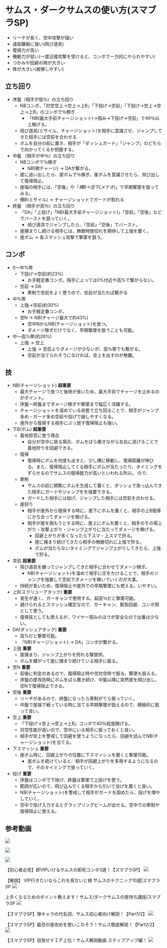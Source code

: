 # サムス・ダークサムスの使い方(スマブラSP)

- リーチが長く、空中攻撃が強い
- 遠距離戦に強い(飛び道具)
- 復帰力が高い
- 機動力が低い(一度近接攻撃を受けると、コンボで一方的にやられやすい)
- つかみや回避の隙が大きい
- 体が大きい(被弾しやすい)

## 立ち回り


- 序盤（相手が低％）の立ち回り
    - NBコンボ、「対空空上→空上→上B」「下投げ→空前」「下投げ→空上→空上→上B」のコンボで％稼ぎ
        - 「NB(最大手前チャージショット)→掴み→下投げ→空前」で40％以上稼げる。
    - 飛び道具(ミサイル、チャージショット)を相手に意識させ、ジャンプしてきた相手には空前を合わせる
    - ボムを自分の前に置き、相手が「ダッシュガード」「ジャンプ」のどちらで向かってくるか把握する。
- 中盤 （相手が中％）の立ち回り
    - NBコンボで％稼ぎ
        - NB(微チャージ) → DAが繋がる。
    - 崖に追い出したら、崖ボムで％稼ぎ。崖ボムを意識させたら、飛び出して復帰阻止。
    - 崖端の相手には、「空後」や「*横B→空下(メテオ)*」で早期撃墜を狙ってみる。
    - 横B(ミサイル) → チャージショットでガードが割れる
- 終盤 （相手が高％）の立ち回り
    - 「DA」「上投げ」「NB(最大手前チャージショット)」「空前」「空後」などでバーストを狙っていく。
        - 飛び道具でジャンプしたら、「空前」「空後」でバースト。
    - 崖捕まりし続ける相手には、無敵時間切れを期待して上強を置く。
    - 崖ボム → 各スマッシュ攻撃で撃墜を狙う。

## コンボ

- 0〜中%帯
	- 下投げ→空前(約23%)
		- お手軽定番コンボ。相手によっては0%付近や高%で繋がらない。
	- 空前 → DA 
		- 牽制で空前をよく使うので、空前が当たれば繋がる
- 中%帯
	- 上強→空前(約30%)
        - お手軽定番コンボ。
    - 空N → NB(チャージ最大で約43%)
        - 空中NからNB(チャージショット)を放つ。
        - ダメージ稼ぎだけでなく、早期撃墜を狙うことも可能。
- 中〜高%帯(約26%)
    - 上強 → 空上
        - 上強 → 空前よりダメージが少ないが、高%帯でも繋がる。
        - 空前が当てられそうになければ、空上を出すのが無難。


## 技

- NB(チャージショット) **超重要**
    - 最大チャージで放つと後隙が長いため、最大手前でチャージを止めるのがポイント。
    - 序盤〜終盤までダメージ稼ぎや撃墜まで幅広く活躍する。
    - チャージショットを溜めている状態で立ち回ることで、相手がジャンプ多め・ガード多め空前や投げで崩しやすくなる。
    - 崖外から復帰する相手にぶっ放す復帰阻止も強い。
- 下B(ボム) **超重要**
    - 着地拒否に使う場合
        - 自分が空中に居る場合、ボムをばら撒きながら左右に逃げることで着地狩りを回避できる。
    - 復帰
        - 復帰時にボムを何度も出すと、少し横に移動し、復帰距離が伸びる。また、復帰阻止してくる相手にボムが当たったり、タイミングをずらせるのでサムスの復帰能力が高いといわれる所以。
        ので、
    - 牽制
        - サムスの前に頻繁にボムを生成して置くと、ダッシュで突っ込んできた相手にガードやジャンプをを強要できる。
        - ガードした相手には投げ、ジャンプした相手には空前を合わせる。
    - 崖狩り
        - 相手が崖外から復帰する時に、崖下にボムを置くと、相手の上B復帰にかち合ってダメージを稼げる。
        - 相手が崖を掴もうとする時に、崖上にボムを置くと、相手のその場上がり・攻撃上がり・ジャンプ上がりに当たってダメージを稼げる。
            - 回避上がりが多くなったら下スマ・上スマで狩る。
            - 崖に捕まり続けてきたら相手の無敵切れに上強で狩る。
            - ボムが当たらないタイミングでジャンプ上がりしてきたら、上強で狩る。
- 空前 **超重要**
    - 飛び道具を嫌ってジャンプしてきた相手に合わせてダメージ稼ぎ。
        - NB(チャージショット)を溜めて相手に圧をかけることで、相手のジャンプを強要して空前でダメージを稼いでいくのが大事。
    - 持続が長いため、復帰阻止や崖外での早期撃墜にも使える。いやすい。
- 上B(スクリューアタック) **重要**
    - 発生が速く、ガーキャンで使用する。超高％だと撃墜可能。
    - 避けられるとスマッシュ確定なので、ガーキャン、緊急回避、コンボ用として使う。
    - 復帰技としても使えるが、ワイヤー掴みのほうが安全なので出番は少ない。
- DA(ダッシュアタック) **重要**
    - 高%だと撃墜可能。
    - 「NB(チャージショット) → DA」コンボが繋がる。
- 上強 **重要**
    - 崖捕まり、ジャンプ上がりを狩れる撃墜択。
    - ボムを嫌がって崖に捕まり続けている相手に振る。
- 空N **重要**
    - 前後に判定のあるので、復帰阻止時や空対空時で振る。撃墜も狙える。
    - 序盤の崖攻防時にボムをばら撒き続け、中盤以降に突然崖を飛び出し、空Nで復帰阻止できる。
- 空後 **重要**
    - リーチがあるので、終盤になったら牽制がてら振っていく。
    - 中盤で崖端で戦っている時に当てる早期撃墜が狙えるので、積極的に振って良い。
- 空上 **重要**
    - 「下投げ→空上→空上→上B」コンボで40％程度稼げる。
    - 対空性能が高いので、空中にいる相手に振っておくと良い。
    - 相手が空上を警戒して回避を使うようになったら、回避を読んでNB(チャージショット)を当てる。
- 下スマッシュ **重要**
    - 崖ボム時に、回避上がりの位置に下スマッシュを置くと撃墜可能。
        - 崖ボムを続けていると、相手が回避上がりを多用するようになるので、そのタイミングで狙っていく。
- 投げ **重要**
    - 序盤はコンボで下投げ、終盤は撃墜で上投げを使う。
    - 範囲が広いので、飛び込んでくる相手から引いて投げを置くと良い。
    - NB(チャージショット)を警戒して相手がガードを固めたら、投げを増やしていく。
    - 空中で投げ入力するとグラップリングビームが出せる。空中での牽制や復帰阻止に使える。



## 参考動画

[![](https://img.youtube.com/vi/FBLI7AznzIU/0.jpg)](https://www.youtube.com/watch?v=FBLI7AznzIU)

[![](https://img.youtube.com/vi/OM0A1OZSZOE/0.jpg)](https://www.youtube.com/watch?v=OM0A1OZSZOE)

[![](https://img.youtube.com/vi/AEpT_3fY9kU/0.jpg)](https://www.youtube.com/watch?v=AEpT_3fY9kU)

【初心者必見】即VIPいけるサムスの即死コンボ3選！【スマブラSP】
[![](https://img.youtube.com/vi/rWtydDzefY4&t/0.jpg)](https://www.youtube.com/watch?v=rWtydDzefY4&t)

【解説】 VIP行きたいならこれを見ないと損 サムスのテクニック10選|スマブラSP
[![](https://img.youtube.com/vi/pdtNjXm-owo/0.jpg)](https://www.youtube.com/watch?v=pdtNjXm-owo)

上手くなるためのポイント教えます！サムス/ダークサムスの崖待ち講座|スマブラSP
[![](https://img.youtube.com/vi/VStnh4a957U/0.jpg)](https://www.youtube.com/watch?v=VStnh4a957U)

【スマブラSP】弾キャラの代名詞、サムス初心者向け解説！【Part1/2】
[![](https://img.youtube.com/vi/X5SNImnqImc/0.jpg)](https://www.youtube.com/watch?v=X5SNImnqImc)

【スマブラSP】最恐の崖攻めを使いこなそう！サムス徹底解説！【Part2/2】
[![](https://img.youtube.com/vi/h0A3KTkbDaQ/0.jpg)](https://www.youtube.com/watch?v=h0A3KTkbDaQ)


【スマブラSP】目指せＶＩＰ上位！サムス解説動画 ステップアップ編！
[![](https://img.youtube.com/vi/5RACmRYT0W0/0.jpg)](https://www.youtube.com/watch?v=5RACmRYT0W0)